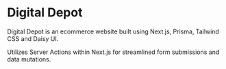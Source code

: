 # Digital Depot

Digital Depot is an ecommerce website built using Next.js, Prisma, Tailwind CSS and Daisy UI.

Utilizes Server Actions within Next.js for streamlined form submissions and data mutations.